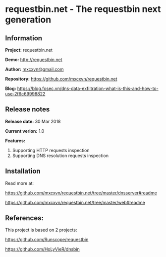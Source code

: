 # requestbin.net - The requestbin next generation

## Information
**Project:** requestbin.net

**Demo:** http://requestbin.net

**Author:** mxcxvn@gmail.com

**Repository:** https://github.com/mxcxvn/requestbin.net

**Blog:** https://blog.fosec.vn/dns-data-exfiltration-what-is-this-and-how-to-use-2f6c69998822

## Release notes
**Release date:** 30 Mar 2018

**Current verion:** 1.0

**Features:**

1. Supporting HTTP requests inspection
2. Supporting DNS resolution requests inspection

## Installation
Read more at:

https://github.com/mxcxvn/requestbin.net/tree/master/dnsserver#readme

https://github.com/mxcxvn/requestbin.net/tree/master/web#readme

## References:
This project is based on 2 projects:

https://github.com/Runscope/requestbin

https://github.com/HoLyVieR/dnsbin
